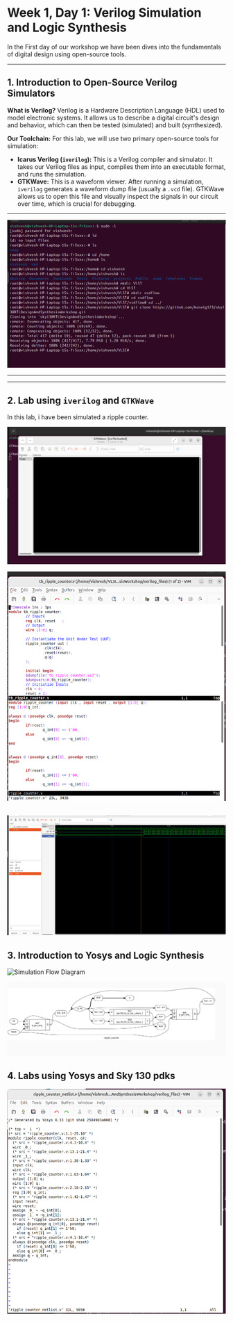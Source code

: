 # Week 1, Day 1: Verilog Simulation and Logic Synthesis

In the First day of our workshop we have been dives into the fundamentals of digital design using open-source tools.

---

## 1. Introduction to Open-Source Verilog Simulators

**What is Verilog?**
Verilog is a Hardware Description Language (HDL) used to model electronic systems. It allows us to describe a digital circuit's design and behavior, which can then be tested (simulated) and built (synthesized).

**Our Toolchain:**
For this lab, we will use two primary open-source tools for simulation:
* **Icarus Verilog (`iverilog`):** This is a Verilog compiler and simulator. It takes our Verilog files as input, compiles them into an executable format, and runs the simulation.
* **GTKWave:** This is a waveform viewer. After running a simulation, `iverilog` generates a waveform dump file (usually a `.vcd` file). GTKWave allows us to open this file and visually inspect the signals in our circuit over time, which is crucial for debugging.

***

![Simulation Flow Diagram](Week1/day1/screenshots/day102.png)
***

---

## 2. Lab using `iverilog` and `GTKWave`

In this lab, i  have been simulated a ripple counter.

![Simulation Flow Diagram](Week1/day1/screenshots/day101.png)

![Simulation Flow Diagram](Week1/day1/screenshots/day104.png)

![Simulation Flow Diagram](Week1/day1/screenshots/day103.png)
---
## 3. Introduction to Yosys and Logic Synthesis

![Simulation Flow Diagram](Week1/day1/screenshots/day105.png)

![Simulation Flow Diagram](Week1/day1/screenshots/day107.png)

## 4. Labs using Yosys and Sky 130 pdks

![Simulation Flow Diagram](Week1/day1/screenshots/day108.png)
